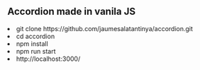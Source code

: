 ## Accordion made in vanila JS

<li>git clone https://github.com/jaumesalatantinya/accordion.git</li>
<li>cd accordion</li>
<li>npm install</li>
<li>npm run start</li>
<li>http://localhost:3000/</li>
